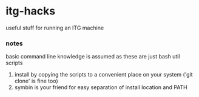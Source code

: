 # itg-hacks
useful stuff for running an ITG machine

### notes
basic command line knowledge is assumed as these are just bash util scripts
 1. install by copying the scripts to a convenient place on your system ('git clone' is fine too)
 2. symbin is your friend for easy separation of install location and PATH
